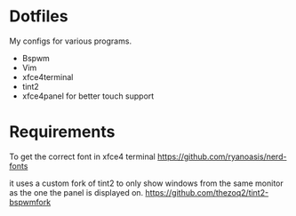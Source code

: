 # Dotfiles

My configs for various programs.

- Bspwm
- Vim
- xfce4terminal
- tint2
- xfce4panel for better touch support

Requirements
==

To get the correct font in xfce4 terminal https://github.com/ryanoasis/nerd-fonts

it uses a custom fork of tint2 to only show windows from the same monitor as the one
the panel is displayed on. https://github.com/thezoq2/tint2-bspwmfork

